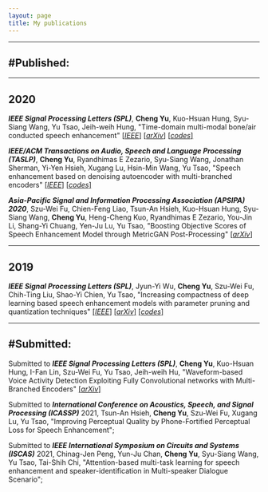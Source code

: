 ```yaml
---
layout: page
title: My publications
---
```


---
#Published:
---

---
2020
---

**_IEEE Signal Processing Letters (SPL)_**, **Cheng Yu**, Kuo-Hsuan Hung, Syu-Siang Wang, Yu Tsao, Jeih-weih Hung, "Time-domain multi-modal bone/air conducted speech enhancement"   [[*IEEE*]](https://ieeexplore.ieee.org/abstract/document/9112325)   [[*arXiv*]](https://arxiv.org/pdf/1911.09847.pdf)   [[*codes*]](https://github.com/WilliamYu1993/BAMSE)

**_IEEE/ACM Transactions on Audio, Speech and Language Processing (TASLP)_**, **Cheng Yu**, Ryandhimas E Zezario, Syu-Siang Wang, Jonathan Sherman, Yi-Yen Hsieh, Xugang Lu, Hsin-Min Wang, Yu Tsao, "Speech enhancement based on denoising autoencoder with multi-branched encoders"   [[*IEEE*]](https://ieeexplore.ieee.org/stamp/stamp.jsp?tp=&arnumber=9212562)   [[*codes*]](https://github.com/WilliamYu1993/DAEME)

**_Asia-Pacific Signal and Information Processing Association (APSIPA) 2020_**, Szu-Wei Fu, Chien-Feng Liao, Tsun-An Hsieh, Kuo-Hsuan Hung, Syu-Siang Wang, **Cheng Yu**, Heng-Cheng Kuo, Ryandhimas E Zezario, You-Jin Li, Shang-Yi Chuang, Yen-Ju Lu, Yu Tsao, "Boosting Objective Scores of Speech Enhancement Model through MetricGAN Post-Processing"   [[*arXiv*]](https://arxiv.org/pdf/2006.10296.pdf)

---
2019
---

**_IEEE Signal Processing Letters (SPL)_**, Jyun-Yi Wu, **Cheng Yu**, Szu-Wei Fu, Chih-Ting Liu, Shao-Yi Chien, Yu Tsao, "Increasing compactness of deep learning based speech enhancement models with parameter pruning and quantization techniques"   [[*IEEE*]](https://ieeexplore.ieee.org/document/8892545)   [[*arXiv*]](https://arxiv.org/pdf/1906.01078.pdf)   [[*codes*]](https://github.com/WilliamYu1993/ICSE)

---
#Submitted:
---

Submitted to **_IEEE Signal Processing Letters (SPL)_**, **Cheng Yu**, Kuo-Hsuan Hung, I-Fan Lin, Szu-Wei Fu, Yu Tsao, Jeih-weih Hu, "Waveform-based Voice Activity Detection Exploiting Fully Convolutional networks with Multi-Branched Encoders" [[*arXiv*]](https://arxiv.org/pdf/2006.11139.pdf) 

Submitted to **_International Conference on Acoustics, Speech, and Signal Processing (ICASSP)_** 2021, Tsun-An Hsieh, **Cheng Yu**, Szu-Wei Fu, Xugang Lu, Yu Tsao, "Improving Perceptual Quality by Phone-Fortified Perceptual Loss for Speech Enhancement"; 

Submitted to **_IEEE International Symposium on Circuits and Systems (ISCAS)_** 2021, Chinag-Jen Peng, Yun-Ju Chan, **Cheng Yu**, Syu-Siang Wang, Yu Tsao, Tai-Shih Chi, "Attention-based multi-task learning for speech enhancement and speaker-identification in Multi-speaker Dialogue Scenario";
